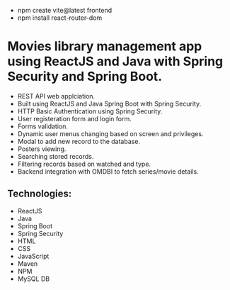 - npm create vite@latest frontend
- npm install react-router-dom

# Movies library management app using ReactJS and Java with Spring Security and Spring Boot.
- REST API web applciation.
- Built using ReactJS and Java Spring Boot with Spring Security.
- HTTP Basic Authentication using Spring Security.
- User registeration form and login form.
- Forms validation.
- Dynamic user menus changing based on screen and privileges.
- Modal to add new record to the database.
- Posters viewing.
- Searching stored records.
- Filtering records based on watched and type.
- Backend integration with OMDBI to fetch series/movie details.

## Technologies:
- ReactJS
- Java
- Spring Boot
- Spring Security
- HTML
- CSS
- JavaScript
- Maven
- NPM
- MySQL DB
